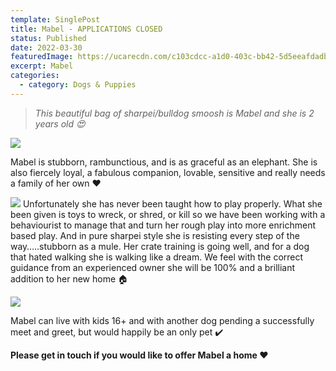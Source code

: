 ```yaml
---
template: SinglePost
title: Mabel - APPLICATIONS CLOSED
status: Published
date: 2022-03-30
featuredImage: https://ucarecdn.com/c103cdcc-a1d0-403c-bb42-5d5eeafdadb5/-/crop/1186x632/0,352/-/preview/
excerpt: Mabel
categories:
  - category: Dogs & Puppies
---
```

> *This beautiful bag of sharpei/bulldog smoosh is Mabel and she is 2 years old 😍*



![](https://ucarecdn.com/59e10426-d2c9-4a56-aedd-510f06d3554e/)

Mabel is stubborn, rambunctious, and is as graceful as an elephant. She is also fiercely loyal, a fabulous companion, lovable, sensitive and really needs a family of her own ❤️



![](https://ucarecdn.com/dcd67341-96cf-4a3e-92d6-3cc432d6115f/)
Unfortunately she has never been taught how to play properly. What she been given is toys to wreck, or shred, or kill so we have been working with a behaviourist to manage that and turn her rough play into more enrichment based play. And in pure sharpei style she is resisting every step of the way…..stubborn as a mule. Her crate training is going well, and for a dog that hated walking she is walking like a dream. We feel with the correct guidance from an experienced owner she will be 100% and a brilliant addition to her new home 🏠



![](https://ucarecdn.com/81c5e02d-eaa0-4e20-8d24-77f4417a7529/)

Mabel can live with kids 16+ and with another dog pending a successfully meet and greet, but would happily be an only pet ✔️ 



**Please get in touch if you would like to offer Mabel a home ❤️**